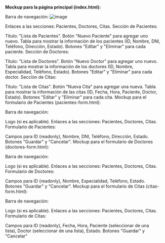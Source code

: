 **Mockup para la página principal (index.html):**

Barra de navegación:
![image](https://github.com/JackelinEspinosa/Semillero-JavaScript/assets/134608173/50a82063-973b-4f0e-a814-032c40aaeefc)

 
Enlaces a las secciones: Pacientes, Doctores, Citas.
Sección de Pacientes:

Título: "Lista de Pacientes".
Botón "Nuevo Paciente" para agregar uno nuevo.
Tabla para mostrar la información de los pacientes (ID, Nombre, DNI, Teléfono, Dirección, Estado).
Botones "Editar" y "Eliminar" para cada paciente.
Sección de Doctores:

Título: "Lista de Doctores".
Botón "Nuevo Doctor" para agregar uno nuevo.
Tabla para mostrar la información de los doctores (ID, Nombre, Especialidad, Teléfono, Estado).
Botones "Editar" y "Eliminar" para cada doctor.
Sección de Citas:

Título: "Lista de Citas".
Botón "Nueva Cita" para agregar una nueva.
Tabla para mostrar la información de las citas (ID, Fecha, Hora, Paciente, Doctor, Estado).
Botones "Editar" y "Eliminar" para cada cita.
Mockup para el formulario de Pacientes (pacientes-form.html):

Barra de navegación:

Logo (si es aplicable).
Enlaces a las secciones: Pacientes, Doctores, Citas.
Formulario de Pacientes:

Campos para ID (readonly), Nombre, DNI, Teléfono, Dirección, Estado.
Botones "Guardar" y "Cancelar".
Mockup para el formulario de Doctores (doctores-form.html):

Barra de navegación:

Logo (si es aplicable).
Enlaces a las secciones: Pacientes, Doctores, Citas.
Formulario de Doctores:

Campos para ID (readonly), Nombre, Especialidad, Teléfono, Estado.
Botones "Guardar" y "Cancelar".
Mockup para el formulario de Citas (citas-form.html):

Barra de navegación:

Logo (si es aplicable).
Enlaces a las secciones: Pacientes, Doctores, Citas.
Formulario de Citas:

Campos para ID (readonly), Fecha, Hora, Paciente (seleccionar de una lista), Doctor (seleccionar de una lista), Estado.
Botones "Guardar" y "Cancelar"
